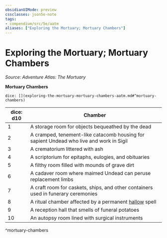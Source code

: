 ```yaml
---
obsidianUIMode: preview
cssclasses: json5e-note
tags:
- compendium/src/5e/aatm
aliases: ["Exploring the Mortuary; Mortuary Chambers"]
---
```

# Exploring the Mortuary; Mortuary Chambers
*Source: Adventure Atlas: The Mortuary* 

**Mortuary Chambers**

`dice: [](exploring-the-mortuary-mortuary-chambers-aatm.md#^mortuary-chambers)`

| dice: d10 | Chamber |
|-----------|---------|
| 1 | A storage room for objects bequeathed by the dead |
| 2 | A cramped, tenement-like catacomb housing for sapient Undead who live and work in Sigil |
| 3 | A crematorium littered with ash |
| 4 | A scriptorium for epitaphs, eulogies, and obituaries |
| 5 | A filthy room filled with mounds of grave dirt |
| 6 | A cadaver room where maimed Undead can peruse replacement limbs |
| 7 | A craft room for caskets, ships, and other containers used in funerary ceremonies |
| 8 | A ritual chamber affected by a permanent [hallow](/3-Mechanics/CLI/spells/hallow.md) spell |
| 9 | A reception hall that smells of funeral potatoes |
| 10 | An autopsy room lined with surgical instruments |
^mortuary-chambers